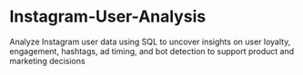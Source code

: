 # Instagram-User-Analysis
Analyze Instagram user data using SQL to uncover insights on user loyalty, engagement, hashtags, ad timing, and bot detection to support product and marketing decisions
